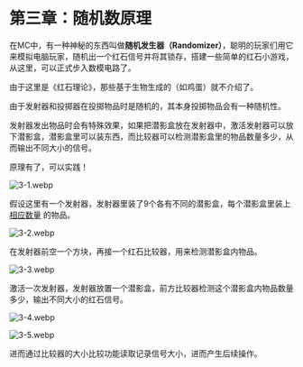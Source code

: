 # 第三章：随机数原理

在MC中，有一种神秘的东西叫做**随机发生器（Randomizer）**，聪明的玩家们用它来模拟电脑玩家，随机出一个红石信号并将其锁存，搭建一些简单的红石小游戏，从这里，可以正式步入数模电路了。

由于这里是《红石理论》，那些基于生物生成的（如鸡蛋）就不介绍了。

由于发射器和投掷器在投掷物品时是随机的，其本身投掷物品会有一种随机性。

发射器发出物品时会有特殊效果，如果把潜影盒放在发射器中，激活发射器可以放下潜影盒，潜影盒里可以装东西，而比较器可以检测潜影盒里的物品数量多少，从而输出不同大小的信号。

原理有了，可以实践！

![3-1.webp](https://pic.awa.ms/f/2024/11/20/673dd59edf4ef.webp)

假设这里有一个发射器，发射器里装了9个各有不同的潜影盒，每个潜影盒里装上 [相应数量](https://minecraft.fandom.com/zh/wiki/%E7%BA%A2%E7%9F%B3%E6%AF%94%E8%BE%83%E5%99%A8?curid=9517#%E5%AE%B9%E5%99%A8) 的物品。

![3-2.webp](https://pic.awa.ms/f/2024/11/20/673dd59f8f4e3.webp)

在发射器前空一个方块，再接一个红石比较器，用来检测潜影盒内物品。

![3-3.webp](https://pic.awa.ms/f/2024/11/20/673dd59fbb99a.webp)

激活一次发射器，发射器放置一个潜影盒，前方比较器检测这个潜影盒内物品数量多少，输出不同大小的红石信号。

![3-4.webp](https://pic.awa.ms/f/2024/11/20/673dd59e9064d.webp)

![3-5.webp](https://pic.awa.ms/f/2024/11/20/673dd59f3864a.webp)

进而通过比较器的大小比较功能读取记录信号大小，进而产生后续操作。